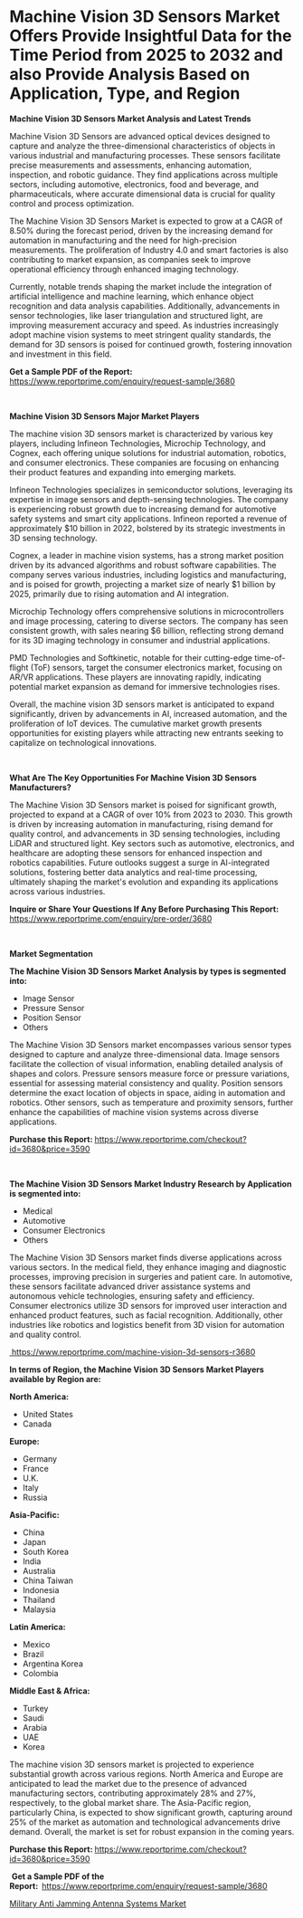 <p><h1>Machine Vision 3D Sensors Market Offers Provide Insightful Data for the Time Period from 2025 to 2032 and also Provide Analysis Based on Application, Type, and Region</h1></p><p><strong>Machine Vision 3D Sensors Market Analysis and Latest Trends</strong></p>
<p><p>Machine Vision 3D Sensors are advanced optical devices designed to capture and analyze the three-dimensional characteristics of objects in various industrial and manufacturing processes. These sensors facilitate precise measurements and assessments, enhancing automation, inspection, and robotic guidance. They find applications across multiple sectors, including automotive, electronics, food and beverage, and pharmaceuticals, where accurate dimensional data is crucial for quality control and process optimization.</p><p>The Machine Vision 3D Sensors Market is expected to grow at a CAGR of 8.50% during the forecast period, driven by the increasing demand for automation in manufacturing and the need for high-precision measurements. The proliferation of Industry 4.0 and smart factories is also contributing to market expansion, as companies seek to improve operational efficiency through enhanced imaging technology.</p><p>Currently, notable trends shaping the market include the integration of artificial intelligence and machine learning, which enhance object recognition and data analysis capabilities. Additionally, advancements in sensor technologies, like laser triangulation and structured light, are improving measurement accuracy and speed. As industries increasingly adopt machine vision systems to meet stringent quality standards, the demand for 3D sensors is poised for continued growth, fostering innovation and investment in this field.</p></p>
<p><strong>Get a Sample PDF of the Report:&nbsp;</strong> <a href="https://www.reportprime.com/enquiry/request-sample/3680?utm_campaign=2804&utm_medium=2&utm_source=Github&utm_content=ia&utm_term=18032025&utm_id=machine-vision-3d-sensors">https://www.reportprime.com/enquiry/request-sample/3680</a></p>
<p>&nbsp;</p>
<p><strong>Machine Vision 3D Sensors Major Market Players</strong></p>
<p><p>The machine vision 3D sensors market is characterized by various key players, including Infineon Technologies, Microchip Technology, and Cognex, each offering unique solutions for industrial automation, robotics, and consumer electronics. These companies are focusing on enhancing their product features and expanding into emerging markets.</p><p>Infineon Technologies specializes in semiconductor solutions, leveraging its expertise in image sensors and depth-sensing technologies. The company is experiencing robust growth due to increasing demand for automotive safety systems and smart city applications. Infineon reported a revenue of approximately $10 billion in 2022, bolstered by its strategic investments in 3D sensing technology.</p><p>Cognex, a leader in machine vision systems, has a strong market position driven by its advanced algorithms and robust software capabilities. The company serves various industries, including logistics and manufacturing, and is poised for growth, projecting a market size of nearly $1 billion by 2025, primarily due to rising automation and AI integration.</p><p>Microchip Technology offers comprehensive solutions in microcontrollers and image processing, catering to diverse sectors. The company has seen consistent growth, with sales nearing $6 billion, reflecting strong demand for its 3D imaging technology in consumer and industrial applications.</p><p>PMD Technologies and Softkinetic, notable for their cutting-edge time-of-flight (ToF) sensors, target the consumer electronics market, focusing on AR/VR applications. These players are innovating rapidly, indicating potential market expansion as demand for immersive technologies rises.</p><p>Overall, the machine vision 3D sensors market is anticipated to expand significantly, driven by advancements in AI, increased automation, and the proliferation of IoT devices. The cumulative market growth presents opportunities for existing players while attracting new entrants seeking to capitalize on technological innovations.</p></p>
<p>&nbsp;</p>
<p><strong>What Are The Key Opportunities For Machine Vision 3D Sensors Manufacturers?</strong></p>
<p><p>The Machine Vision 3D Sensors market is poised for significant growth, projected to expand at a CAGR of over 10% from 2023 to 2030. This growth is driven by increasing automation in manufacturing, rising demand for quality control, and advancements in 3D sensing technologies, including LiDAR and structured light. Key sectors such as automotive, electronics, and healthcare are adopting these sensors for enhanced inspection and robotics capabilities. Future outlooks suggest a surge in AI-integrated solutions, fostering better data analytics and real-time processing, ultimately shaping the market's evolution and expanding its applications across various industries.</p></p>
<p><strong>Inquire or Share Your Questions If Any Before Purchasing This Report:</strong> <a href="https://www.reportprime.com/enquiry/pre-order/3680?utm_campaign=2804&utm_medium=2&utm_source=Github&utm_content=ia&utm_term=18032025&utm_id=machine-vision-3d-sensors">https://www.reportprime.com/enquiry/pre-order/3680</a></p>
<p>&nbsp;</p>
<p><strong>Market Segmentation</strong></p>
<p><strong>The Machine Vision 3D Sensors Market Analysis by types is segmented into:</strong></p>
<p><ul><li>Image Sensor</li><li>Pressure Sensor</li><li>Position Sensor</li><li>Others</li></ul></p>
<p><p>The Machine Vision 3D Sensors market encompasses various sensor types designed to capture and analyze three-dimensional data. Image sensors facilitate the collection of visual information, enabling detailed analysis of shapes and colors. Pressure sensors measure force or pressure variations, essential for assessing material consistency and quality. Position sensors determine the exact location of objects in space, aiding in automation and robotics. Other sensors, such as temperature and proximity sensors, further enhance the capabilities of machine vision systems across diverse applications.</p></p>
<p><strong>Purchase this Report:&nbsp;</strong><a href="https://www.reportprime.com/checkout?id=3680&price=3590&utm_campaign=2804&utm_medium=2&utm_source=Github&utm_content=ia&utm_term=18032025&utm_id=machine-vision-3d-sensors">https://www.reportprime.com/checkout?id=3680&price=3590</a></p>
<p>&nbsp;</p>
<p><strong>The Machine Vision 3D Sensors Market Industry Research by Application is segmented into:</strong></p>
<p><ul><li>Medical</li><li>Automotive</li><li>Consumer Electronics</li><li>Others</li></ul></p>
<p><p>The Machine Vision 3D Sensors market finds diverse applications across various sectors. In the medical field, they enhance imaging and diagnostic processes, improving precision in surgeries and patient care. In automotive, these sensors facilitate advanced driver assistance systems and autonomous vehicle technologies, ensuring safety and efficiency. Consumer electronics utilize 3D sensors for improved user interaction and enhanced product features, such as facial recognition. Additionally, other industries like robotics and logistics benefit from 3D vision for automation and quality control.</p></p>
<p><a href="https://www.reportprime.com/machine-vision-3d-sensors-r3680?utm_campaign=2804&utm_medium=2&utm_source=Github&utm_content=ia&utm_term=18032025&utm_id=machine-vision-3d-sensors">&nbsp;https://www.reportprime.com/machine-vision-3d-sensors-r3680</a></p>
<p><strong>In terms of Region, the Machine Vision 3D Sensors Market Players available by Region are:</strong></p>
<p>
    <p> <strong> North America: </strong>
        <ul>
            <li>United States</li>
            <li>Canada</li>
        </ul>
        </p> 
    <p> <strong> Europe: </strong>
        <ul>
            <li>Germany</li>
            <li>France</li>
            <li>U.K.</li>
            <li>Italy</li>
            <li>Russia</li>
        </ul>
        </p> 
    <p> <strong> Asia-Pacific: </strong>
        <ul>
            <li>China</li>
            <li>Japan</li>
            <li>South Korea</li>
            <li>India</li>
            <li>Australia</li>
            <li>China Taiwan</li>
            <li>Indonesia</li>
            <li>Thailand</li>
            <li>Malaysia</li>
        </ul>
        </p> 
    <p> <strong> Latin America: </strong>
        <ul>
            <li>Mexico</li>
            <li>Brazil</li>
            <li>Argentina Korea</li>
            <li>Colombia</li>
        </ul>
        </p> 
    <p> <strong> Middle East & Africa: </strong>
        <ul>
            <li>Turkey</li>
            <li>Saudi</li>
            <li>Arabia</li>
            <li>UAE</li>
            <li>Korea</li>
        </ul>
    </p>
    </p>
<p><p>The machine vision 3D sensors market is projected to experience substantial growth across various regions. North America and Europe are anticipated to lead the market due to the presence of advanced manufacturing sectors, contributing approximately 28% and 27%, respectively, to the global market share. The Asia-Pacific region, particularly China, is expected to show significant growth, capturing around 25% of the market as automation and technological advancements drive demand. Overall, the market is set for robust expansion in the coming years.</p></p>
<p><strong>Purchase this Report: </strong><a href="https://www.reportprime.com/checkout?id=3680&price=3590&utm_campaign=2804&utm_medium=2&utm_source=Github&utm_content=ia&utm_term=18032025&utm_id=machine-vision-3d-sensors">https://www.reportprime.com/checkout?id=3680&price=3590</a></p>
<p>&nbsp;<strong>Get a Sample PDF of the Report:&nbsp;&nbsp;</strong><a href="https://www.reportprime.com/enquiry/request-sample/3680?utm_campaign=2804&utm_medium=2&utm_source=Github&utm_content=ia&utm_term=18032025&utm_id=machine-vision-3d-sensors">https://www.reportprime.com/enquiry/request-sample/3680</a></p>
<p><strong></strong></p>
<p><p><a href="https://github.com/buenayankobl/Market-Research-Report-List-1/blob/main/military-anti-jamming-antenna-systems-market.md?utm_campaign=2804&utm_medium=2&utm_source=Github&utm_content=ia&utm_term=18032025&utm_id=machine-vision-3d-sensors">Military Anti Jamming Antenna Systems Market</a></p></p>